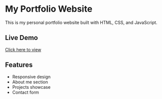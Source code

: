 # My Portfolio Website

This is my personal portfolio website built with HTML, CSS, and JavaScript.

## Live Demo
[Click here to view](https://your-username.github.io/my-portfolio)

## Features
- Responsive design
- About me section
- Projects showcase
- Contact form
